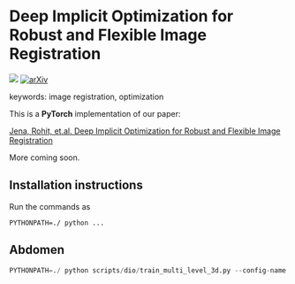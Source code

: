 # Deep Implicit Optimization for Robust and Flexible Image Registration

<a href="https://opensource.org/licenses/MIT"><img src="https://img.shields.io/badge/License-MIT-yellow.svg"></a> [![arXiv](https://img.shields.io/badge/arXiv-2111.10480-b31b1b.svg)](https://arxiv.org/abs/2111.10480)

keywords: image registration, optimization

This is a **PyTorch** implementation of our paper:

<a href="https://arxiv.org/abs/2406.07361">Jena, Rohit, et.al. Deep Implicit Optimization for Robust and Flexible Image Registration</a>

More coming soon.


## Installation instructions

Run the commands as 

```PYTHONPATH=./ python ... ```

## Abdomen

```python
PYTHONPATH=./ python scripts/dio/train_multi_level_3d.py --config-name abdomen-mrct-3d exp_name=abdomen_trial deploy=False
```